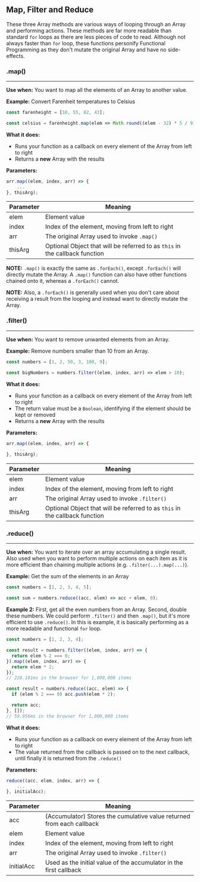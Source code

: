 ## Map, Filter and Reduce

These three Array methods are various ways of looping through an Array and performing actions. These methods are far more readable than standard `for` loops as there are less pieces of code to read. Although not always faster than `for` loop, these functions personify Functional Programming as they don't mutate the original Array and have no side-effects.

### .map()
----

**Use when:** You want to map all the elements of an Array to another value.

**Example:** Convert Farenheit temperatures to Celsius

```javascript
const farenheight = [10, 55, 82, 43];

const celsius = farenheight.map(elem => Math.round((elem - 32) * 5 / 9);
```

**What it does:**

- Runs your function as a callback on every element of the Array from left to right
- Returns a **new** Array with the results

**Parameters:**

```javascript
arr.map((elem, index, arr) => {
	...
}, thisArg);
```

| Parameter  | Meaning |
| ---------- | ------- |
| elem		   | Element value
| index      | Index of the element, moving from left to right |
| arr		     | The original Array used to invoke `.map()`
| thisArg    | Optional Object that will be referred to as `this` in the callback function

**NOTE:** `.map()` is exactly the same as `.forEach()`, except `.forEach()` will directly mutate the Array. A `.map()` function can also have other functions chained onto it, whereas a `.forEach()` cannot. 

**NOTE:** Also, a `.forEach()` is generally used when you don't care about receiving a result from the looping and instead want to directly mutate the Array.

### .filter()
----

**Use when:** You want to remove unwanted elements from an Array.

**Example:** Remove numbers smaller than 10 from an Array.

```javascript
const numbers = [1, 2, 50, 3, 100, 9];

const bigNumbers = numbers.filter((elem, index, arr) => elem > 10);
```

**What it does:**

- Runs your function as a callback on every element of the Array from left to right
- The return value must be a `Boolean`, identifying if the element should be kept or removed
- Returns a **new** Array with the results

**Parameters:**

```javascript
arr.map((elem, index, arr) => {
	...
}, thisArg);
```

| Parameter  | Meaning |
| ---------- | ------- |
| elem		   | Element value
| index      | Index of the element, moving from left to right |
| arr		   | The original Array used to invoke `.filter()`
| thisArg    | Optional Object that will be referred to as `this` in the callback function

### .reduce()
----

**Use when:** You want to iterate over an array accumulating a single result. Also used when you want to perform multiple actions on each item as it is more efficient than chaining multiple actions (e.g. `.filter(...).map(...)`).

**Example:** Get the sum of the elements in an Array

```javascript
const numbers = [1, 2, 3, 4, 5];

const sum = numbers.reduce((acc, elem) => acc + elem, 0);
```

**Example 2:** First, get all the even numbers from an Array. Second, double these numbers. We could perform `.filter()` and then `.map()`, but it's more efficient to use `.reduce()`. In this is example, it is basically performing as a more readable and functional `for` loop.

```javascript
const numbers = [1, 2, 3, 4];

const result = numbers.filter((elem, index, arr) => {
  return elem % 2 === 0;
}).map((elem, index, arr) => {
  return elem * 2;
});
// 228.181ms in the browser for 1,000,000 items

const result = numbers.reduce((acc, elem) => {
  if (elem % 2 === 0) acc.push(elem * 2);

  return acc;
}, []);
// 59.956ms in the browser for 1,000,000 items
```

**What it does:**

- Runs your function as a callback on every element of the Array from left to right
- The value returned from the callback is passed on to the next callback, until finally it is returned from the `.reduce()`

**Parameters:**

```javascript
reduce((acc, elem, index, arr) => {
	...
}, initialAcc);
```

| Parameter  | Meaning |
| ---------- | ------- |
| acc        | (Accumulator) Stores the cumulative value returned from each callback
| elem		   | Element value
| index      | Index of the element, moving from left to right |
| arr		   | The original Array used to invoke `.filter()`
| initialAcc | Used as the initial value of the accumulator in the first callback

